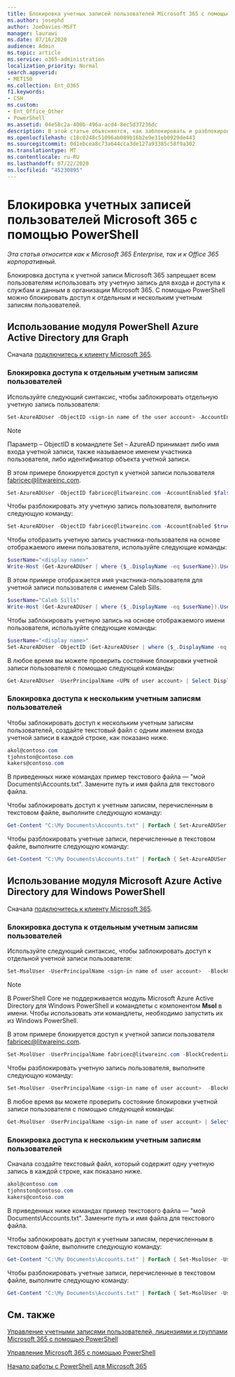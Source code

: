 ```yaml
---
title: Блокировка учетных записей пользователей Microsoft 365 с помощью PowerShell
ms.author: josephd
author: JoeDavies-MSFT
manager: laurawi
ms.date: 07/16/2020
audience: Admin
ms.topic: article
ms.service: o365-administration
localization_priority: Normal
search.appverid:
- MET150
ms.collection: Ent_O365
f1.keywords:
- CSH
ms.custom:
- Ent_Office_Other
- PowerShell
ms.assetid: 04e58c2a-400b-496a-acd4-8ec5d37236dc
description: В этой статье объясняется, как заблокировать и разблокировать доступ к учетным записям Microsoft 365 с помощью PowerShell.
ms.openlocfilehash: c18c0248c51096ab089b16b2e9e31eb0929de443
ms.sourcegitcommit: 0d1ebcea8c73a644cca3de127a93385c58f9a302
ms.translationtype: MT
ms.contentlocale: ru-RU
ms.lasthandoff: 07/22/2020
ms.locfileid: "45230895"
---
```

# <a name="block-microsoft-365-user-accounts-with-powershell"></a>Блокировка учетных записей пользователей Microsoft 365 с помощью PowerShell

*Эта статья относится как к Microsoft 365 Enterprise, так и к Office 365 корпоративный.*

Блокировка доступа к учетной записи Microsoft 365 запрещает всем пользователям использовать эту учетную запись для входа и доступа к службам и данным в организации Microsoft 365. С помощью PowerShell можно блокировать доступ к отдельным и нескольким учетным записям пользователей.

## <a name="use-the-azure-active-directory-powershell-for-graph-module"></a>Использование модуля PowerShell Azure Active Directory для Graph

Сначала [подключитесь к клиенту Microsoft 365](connect-to-office-365-powershell.md#connect-with-the-azure-active-directory-powershell-for-graph-module).
 
### <a name="block-access-to-individual-user-accounts"></a>Блокировка доступа к отдельным учетным записям пользователей

Используйте следующий синтаксис, чтобы заблокировать отдельную учетную запись пользователя:
  
```powershell
Set-AzureADUser -ObjectID <sign-in name of the user account> -AccountEnabled $false
```

> [!NOTE]
> Параметр – ObjectID в командлете Set – AzureAD принимает либо имя входа учетной записи, также называемое именем участника пользователя, либо идентификатор объекта учетной записи. 
  
В этом примере блокируется доступ к учетной записи пользователя fabricec@litwareinc.com.
  
```powershell
Set-AzureADUser -ObjectID fabricec@litwareinc.com -AccountEnabled $false
```

Чтобы разблокировать эту учетную запись пользователя, выполните следующую команду:
  
```powershell
Set-AzureADUser -ObjectID fabricec@litwareinc.com -AccountEnabled $true
```

Чтобы отобразить учетную запись участника-пользователя на основе отображаемого имени пользователя, используйте следующие команды:
  
```powershell
$userName="<display name>"
Write-Host (Get-AzureADUser | where {$_.DisplayName -eq $userName}).UserPrincipalName

```

В этом примере отображается имя участника-пользователя для учетной записи пользователя с именем Caleb Sills.
  
```powershell
$userName="Caleb Sills"
Write-Host (Get-AzureADUser | where {$_.DisplayName -eq $userName}).UserPrincipalName
```

Чтобы заблокировать учетную запись на основе отображаемого имени пользователя, используйте следующие команды:
  
```powershell
$userName="<display name>"
Set-AzureADUser -ObjectID (Get-AzureADUser | where {$_.DisplayName -eq $userName}).UserPrincipalName -AccountEnabled $false

```

В любое время вы можете проверить состояние блокировки учетной записи пользователя с помощью следующей команды:
  
```powershell
Get-AzureADUser -UserPrincipalName <UPN of user account> | Select DisplayName,AccountEnabled
```

### <a name="block-access-to-multiple-user-accounts"></a>Блокировка доступа к нескольким учетным записям пользователей

Чтобы заблокировать доступ к нескольким учетным записям пользователей, создайте текстовый файл с одним именем входа учетной записи в каждой строке, как показано ниже.
    
  ```powershell
akol@contoso.com
tjohnston@contoso.com
kakers@contoso.com
  ```

В приведенных ниже командах пример текстового файла — "мой Documents\Accounts.txt". Замените путь и имя файла для текстового файла.
  
Чтобы заблокировать доступ к учетным записям, перечисленным в текстовом файле, выполните следующую команду:
    
```powershell
Get-Content "C:\My Documents\Accounts.txt" | ForEach { Set-AzureADUSer -ObjectID $_ -AccountEnabled $false }
```

Чтобы разблокировать учетные записи, перечисленные в текстовом файле, выполните следующую команду:
    
```powershell
Get-Content "C:\My Documents\Accounts.txt" | ForEach { Set-AzureADUSer -ObjectID $_ -AccountEnabled $true }
```

## <a name="use-the-microsoft-azure-active-directory-module-for-windows-powershell"></a>Использование модуля Microsoft Azure Active Directory для Windows PowerShell

Сначала [подключитесь к клиенту Microsoft 365](connect-to-office-365-powershell.md#connect-with-the-microsoft-azure-active-directory-module-for-windows-powershell).
    
### <a name="block-access-to-individual-user-accounts"></a>Блокировка доступа к отдельным учетным записям пользователей

Используйте следующий синтаксис, чтобы заблокировать доступ к отдельной учетной записи пользователя:
  
```powershell
Set-MsolUser -UserPrincipalName <sign-in name of user account>  -BlockCredential $true
```

>[!Note]
>В PowerShell Core не поддерживается модуль Microsoft Azure Active Directory для Windows PowerShell и командлеты с компонентом **Msol** в имени. Чтобы использовать эти командлеты, необходимо запустить их из Windows PowerShell.
>

В этом примере блокируется доступ к учетной записи пользователя fabricec@litwareinc.com.
  
```powershell
Set-MsolUser -UserPrincipalName fabricec@litwareinc.com -BlockCredential $true
```

Чтобы разблокировать учетную запись пользователя, выполните следующую команду:
  
```powershell
Set-MsolUser -UserPrincipalName <sign-in name of user account>  -BlockCredential $false
```

В любое время вы можете проверить состояние блокировки учетной записи пользователя с помощью следующей команды:
  
```powershell
Get-MsolUser -UserPrincipalName <sign-in name of user account> | Select DisplayName,BlockCredential
```

### <a name="block-access-to-multiple-user-accounts"></a>Блокировка доступа к нескольким учетным записям пользователей

Сначала создайте текстовый файл, который содержит одну учетную запись в каждой строке, как показано ниже.
    
```powershell
akol@contoso.com
tjohnston@contoso.com
kakers@contoso.com
```

В приведенных ниже командах пример текстового файла — "мой Documents\Accounts.txt". Замените путь и имя файла для текстового файла.
    
Чтобы заблокировать доступ к учетным записям, перечисленным в текстовом файле, выполните следующую команду:
    
  ```powershell
  Get-Content "C:\My Documents\Accounts.txt" | ForEach { Set-MsolUser -UserPrincipalName $_ -BlockCredential $true }
  ```
Чтобы разблокировать учетные записи, перечисленные в текстовом файле, выполните следующую команду:
    
  ```powershell
  Get-Content "C:\My Documents\Accounts.txt" | ForEach { Set-MsolUser -UserPrincipalName $_ -BlockCredential $false }
  ```

## <a name="see-also"></a>См. также

[Управление учетными записями пользователей, лицензиями и группами Microsoft 365 с помощью PowerShell](manage-user-accounts-and-licenses-with-office-365-powershell.md)
  
[Управление Microsoft 365 с помощью PowerShell](manage-office-365-with-office-365-powershell.md)
  
[Начало работы с PowerShell для Microsoft 365](getting-started-with-office-365-powershell.md)
